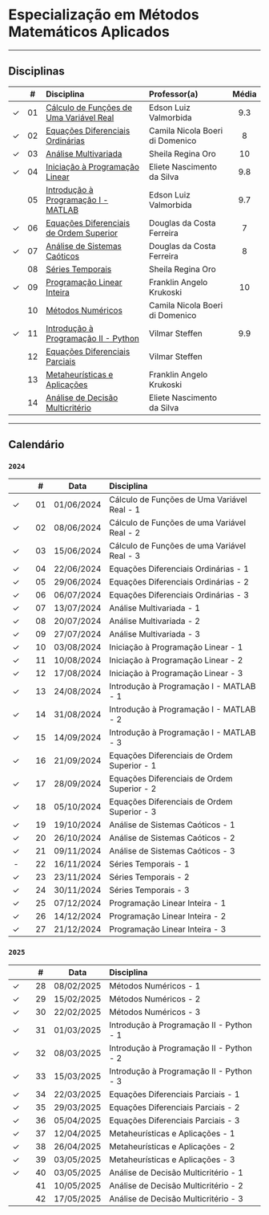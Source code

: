 # Especialização em Métodos Matemáticos Aplicados

-----


## Disciplinas

|  | # | Disciplina | Professor(a) | Média |
|:---:|:---:|:---|:---|:---:|
| &check; | 01 | [Cálculo de Funções de Uma Variável Real](https://github.com/cintia-shinoda/utfpr_emma/tree/main/01-Calculo-Funcoes-1-Variavel-Real) | Edson Luiz Valmorbida | 9.3 |
| &check; | 02 | [Equações Diferenciais Ordinárias](https://github.com/cintia-shinoda/utfpr_emma/tree/main/02-Equacoes-Diferenciais-Ordinarias) | Camila Nicola Boeri di Domenico | 8 |
| &check; | 03 | [Análise Multivariada](https://github.com/cintia-shinoda/utfpr_emma/tree/main/03-Analise-Multivariada) | Sheila Regina Oro | 10 |
| &check; | 04 | [Iniciação à Programação Linear](https://github.com/cintia-shinoda/utfpr_emma/tree/main/04-Iniciacao-Programacao-Linear) | Eliete Nascimento da Silva | 9.8 |
|  | 05 | [Introdução à Programação I - MATLAB](https://github.com/cintia-shinoda/utfpr_emma/tree/main/05-Intro-Prog-I-MATLAB) | Edson Luiz Valmorbida | 9.7 |
| &check; | 06 | [Equações Diferenciais de Ordem Superior](https://github.com/cintia-shinoda/utfpr_emma/tree/main/06-Equacoes-Diferenciais-Ordem-Superior) | Douglas da Costa Ferreira | 7 |
| &check; | 07 | [Análise de Sistemas Caóticos](https://github.com/cintia-shinoda/utfpr_emma/tree/main/07-Analise-Sistemas-Caoticos) | Douglas da Costa Ferreira | 8 |
|  | 08 | [Séries Temporais](https://github.com/cintia-shinoda/utfpr_emma/tree/main/08-Series-Temporais) | Sheila Regina Oro |  |
| &check; | 09 | [Programação Linear Inteira](https://github.com/cintia-shinoda/utfpr_emma/tree/main/09-Programacao-Linear-Inteira) | Franklin Angelo Krukoski | 10 |
|  | 10 | [Métodos Numéricos](https://github.com/cintia-shinoda/utfpr_emma/tree/main/10-Metodos-Numericos) | Camila Nicola Boeri di Domenico |  |
| &check; | 11 | [Introdução à Programação II - Python](https://github.com/cintia-shinoda/utfpr_emma/tree/main/11-Intro-Prog-II-Python) | Vilmar Steffen | 9.9 |
|  | 12 | [Equações Diferenciais Parciais](https://github.com/cintia-shinoda/utfpr_emma/tree/main/12-Equacoes-Diferenciais-Parciais) | Vilmar Steffen |  |
|  | 13 | [Metaheurísticas e Aplicações](https://github.com/cintia-shinoda/utfpr_emma/tree/main/13-Metaheuristicas-e-Aplicacoes) | Franklin Angelo Krukoski |  |
|  | 14 | [Análise de Decisão Multicritério](https://github.com/cintia-shinoda/utfpr_emma/tree/main/14-Analise-Decisao-Multicriterio) | Eliete Nascimento da Silva |  |

-----


## Calendário
### ```2024```


|  |  | # | Data | Disciplina |
|:---:|:---:|:---:|:---:|:---|
| &check; |  | 01 | 01/06/2024 | Cálculo de Funções de Uma Variável Real - 1 |
| &check; |  | 02 | 08/06/2024 | Cálculo de Funções de uma Variável Real - 2 |
| &check; |  | 03 | 15/06/2024 | Cálculo de Funções de uma Variável Real - 3 |
| &check; |  | 04 | 22/06/2024 | Equações Diferenciais Ordinárias - 1 |
| &check; |  | 05 | 29/06/2024 | Equações Diferenciais Ordinárias - 2 |
| &check; |  | 06 | 06/07/2024 | Equações Diferenciais Ordinárias - 3 |
| &check; |  | 07 | 13/07/2024 | Análise Multivariada - 1 |
| &check; |  | 08 | 20/07/2024 | Análise Multivariada - 2 |
| &check; |  | 09 | 27/07/2024 | Análise Multivariada - 3 |
| &check; |  | 10 | 03/08/2024 | Iniciação à Programação Linear - 1 |
| &check; |  | 11 | 10/08/2024 | Iniciação à Programação Linear - 2 |
| &check; |  | 12 | 17/08/2024 | Iniciação à Programação Linear - 3 |
| &check; |  | 13 | 24/08/2024 | Introdução à Programação I - MATLAB - 1 |
| &check; |  | 14 | 31/08/2024 | Introdução à Programação I - MATLAB - 2 |
| &check; |  | 15 | 14/09/2024 | Introdução à Programação I - MATLAB - 3 |
| &check; |  | 16 | 21/09/2024 | Equações Diferenciais de Ordem Superior - 1 |
| &check; |  | 17 | 28/09/2024 | Equações Diferenciais de Ordem Superior - 2 |
| &check; |  | 18 | 05/10/2024 | Equações Diferenciais de Ordem Superior - 3 |
| &check; |  | 19 | 19/10/2024 | Análise de Sistemas Caóticos - 1 |
| &check; |  | 20 | 26/10/2024 | Análise de Sistemas Caóticos - 2 |
| &check; |  | 21 | 09/11/2024 | Análise de Sistemas Caóticos - 3 |
| - |  | 22 | 16/11/2024 | Séries Temporais - 1 |
| &check; |  | 23 | 23/11/2024 | Séries Temporais - 2 |
| &check; |  | 24 | 30/11/2024 | Séries Temporais - 3 |
| &check; |  | 25 | 07/12/2024 | Programação Linear Inteira - 1 |
| &check; |  | 26 | 14/12/2024 | Programação Linear Inteira - 2 |
| &check; |  | 27 | 21/12/2024 | Programação Linear Inteira - 3 |



### ```2025```


|  |  | # | Data | Disciplina |
|:---:|:---:|:---:|:---:|:---|
| &check; |  | 28 | 08/02/2025 | Métodos Numéricos - 1 |
| &check; |  | 29 | 15/02/2025 | Métodos Numéricos - 2 |
| &check; |  | 30 | 22/02/2025 | Métodos Numéricos - 3 |
| &check; |  | 31 | 01/03/2025 | Introdução à Programação II - Python - 1 |
| &check; |  | 32 | 08/03/2025 | Introdução à Programação II - Python - 2 |
| &check; |  | 33 | 15/03/2025 | Introdução à Programação II - Python - 3 |
| &check; |  | 34 | 22/03/2025 | Equações Diferenciais Parciais - 1  |
| &check; |  | 35 | 29/03/2025 | Equações Diferenciais Parciais - 2 |
| &check; |  | 36 | 05/04/2025 | Equações Diferenciais Parciais - 3 |
| &check; |  | 37 | 12/04/2025 | Metaheurísticas e Aplicações - 1 |
| &check; |  | 38 | 26/04/2025 | Metaheurísticas e Aplicações - 2 |
| &check; |  | 39 | 03/05/2025 | Metaheurísticas e Aplicações - 3 |
| &check; |  | 40 | 03/05/2025 | Análise de Decisão Multicritério - 1 |
|  |  | 41 | 10/05/2025 | Análise de Decisão Multicritério - 2 |
|  |  | 42 | 17/05/2025 | Análise de Decisão Multicritério - 3 |